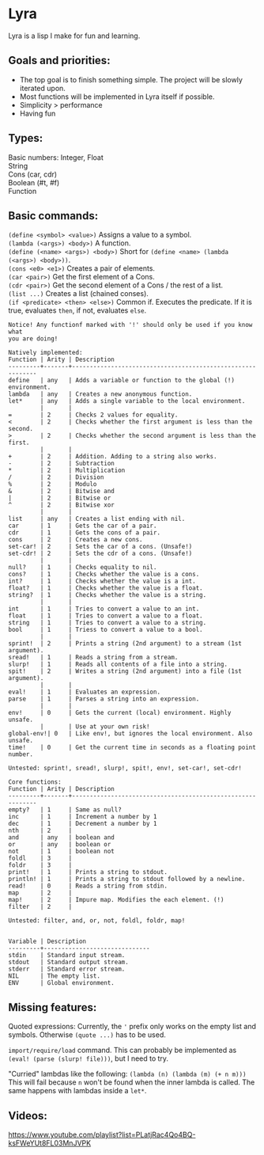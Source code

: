 # Lyra

Lyra is a lisp I make for fun and learning.

## Goals and priorities:

- The top goal is to finish something simple. The project will be slowly iterated upon.  
- Most functions will be implemented in Lyra itself if possible.  
- Simplicity > performance  
- Having fun

## Types:

Basic numbers: Integer, Float  
String  
Cons (car, cdr)  
Boolean (#t, #f)  
Function  

## Basic commands:

`(define <symbol> <value>)` Assigns a value to a symbol.  
`(lambda (<args>) <body>)` A function.  
`(define (<name> <args>) <body>)` Short for `(define <name> (lambda (<args>) <body>))`.  
`(cons <e0> <e1>)` Creates a pair of elements.  
`(car <pair>)` Get the first element of a Cons.  
`(cdr <pair>)` Get the second element of a Cons / the rest of a list.  
`(list ...)` Creates a list (chained conses).  
`(if <predicate> <then> <else>)` Common if. Executes the predicate. If it is true, evaluates `then`, if not, evaluates `else`.

```
Notice! Any functionf marked with '!' should only be used if you know what
you are doing!

Natively implemented:
Function | Arity | Description
---------+-------+------------------------------------------------------------
define   | any   | Adds a variable or function to the global (!) environment.
lambda   | any   | Creates a new anonymous function.
let*     | any   | Adds a single variable to the local environment.
         |       |
=        | 2     | Checks 2 values for equality.
<        | 2     | Checks whether the first argument is less than the second.
>        | 2     | Checks whether the second argument is less than the first.
         |       | 
+        | 2     | Addition. Adding to a string also works.
-        | 2     | Subtraction
*        | 2     | Multiplication
/        | 2     | Division
%        | 2     | Modulo
&        | 2     | Bitwise and
|        | 2     | Bitwise or
^        | 2     | Bitwise xor
         |       | 
list     | any   | Creates a list ending with nil.
car      | 1     | Gets the car of a pair.
cdr      | 1     | Gets the cons of a pair.
cons     | 2     | Creates a new cons.
set-car! | 2     | Sets the car of a cons. (Unsafe!)
set-cdr! | 2     | Sets the cdr of a cons. (Unsafe!)
         |       | 
null?    | 1     | Checks equality to nil.
cons?    | 1     | Checks whether the value is a cons.
int?     | 1     | Checks whether the value is a int.
float?   | 1     | Checks whether the value is a float.
string?  | 1     | Checks whether the value is a string.
         |       | 
int      | 1     | Tries to convert a value to an int.
float    | 1     | Tries to convert a value to a float.
string   | 1     | Tries to convert a value to a string.
bool     | 1     | Triess to convert a value to a bool.
         |       | 
sprint!  | 2     | Prints a string (2nd argument) to a stream (1st argument).
sread!   | 1     | Reads a string from a stream.
slurp!   | 1     | Reads all contents of a file into a string.
spit!    | 2     | Writes a string (2nd argument) into a file (1st argument).
         |       | 
eval!    | 1     | Evaluates an expression.
parse    | 1     | Parses a string into an expression.
         |       | 
env!     | 0     | Gets the current (local) environment. Highly unsafe. 
         |       | Use at your own risk!
global-env!| 0   | Like env!, but ignores the local environment. Also unsafe.
time!    | 0     | Get the current time in seconds as a floating point number.

Untested: sprint!, sread!, slurp!, spit!, env!, set-car!, set-cdr!

Core functions:
Function | Arity | Description
---------+-------+------------------------------------------------------------
empty?   | 1     | Same as null?
inc      | 1     | Increment a number by 1
dec      | 1     | Decrement a number by 1
nth      | 2     | 
and      | any   | boolean and
or       | any   | boolean or
not      | 1     | boolean not
foldl    | 3     |
foldr    | 3     |
print!   | 1     | Prints a string to stdout.
println! | 1     | Prints a string to stdout followed by a newline.
read!    | 0     | Reads a string from stdin.
map      | 2     | 
map!     | 2     | Impure map. Modifies the each element. (!)
filter   | 2     | 

Untested: filter, and, or, not, foldl, foldr, map!


Variable | Description
---------+------------------------------
stdin    | Standard input stream.
stdout   | Standard output stream.
stderr   | Standard error stream.
NIL      | The empty list.
ENV      | Global environment.
```

## Missing features:

Quoted expressions: Currently, the `'` prefix only works on the empty list and symbols. Otherwise `(quote ...)` has to be used.

`import/require/load` command. This can probably be implemented as `(eval! (parse (slurp! file)))`, but I need to try.

"Curried" lambdas like the following: `(lambda (n) (lambda (m) (+ n m)))`  
This will fail because `n` won't be found when the inner lambda is called. The same happens with lambdas inside a `let*`.

## Videos:

https://www.youtube.com/playlist?list=PLatjRac4Qo4BQ-ksFWeYUt8FL03MnJVPK


